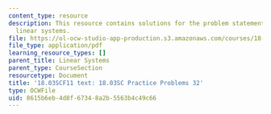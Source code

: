 ```yaml
---
content_type: resource
description: This resource contains solutions for the problem statements related to
  linear systems.
file: https://ol-ocw-studio-app-production.s3.amazonaws.com/courses/18-03sc-differential-equations-fall-2011/8615b6eb4d8f67348a2b5563b4c49c66_MIT18_03SCF11_rec_21s32_sol.pdf
file_type: application/pdf
learning_resource_types: []
parent_title: Linear Systems
parent_type: CourseSection
resourcetype: Document
title: '18.03SCF11 text: 18.03SC Practice Problems 32'
type: OCWFile
uid: 8615b6eb-4d8f-6734-8a2b-5563b4c49c66
---
```

